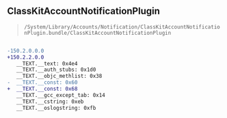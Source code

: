 ## ClassKitAccountNotificationPlugin

> `/System/Library/Accounts/Notification/ClassKitAccountNotificationPlugin.bundle/ClassKitAccountNotificationPlugin`

```diff

-150.2.0.0.0
+150.2.2.0.0
   __TEXT.__text: 0x4e4
   __TEXT.__auth_stubs: 0x1d0
   __TEXT.__objc_methlist: 0x38
-  __TEXT.__const: 0x60
+  __TEXT.__const: 0x68
   __TEXT.__gcc_except_tab: 0x14
   __TEXT.__cstring: 0xeb
   __TEXT.__oslogstring: 0xfb

```

